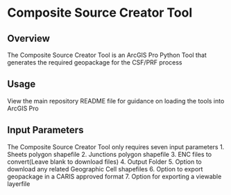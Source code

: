 # Composite Source Creator Tool

## Overview
The Composite Source Creator Tool is an ArcGIS Pro Python Tool that generates the required geopackage for the CSF/PRF process

## Usage
View the main repository README file for guidance on loading the tools into ArcGIS Pro

## Input Parameters
The Composite Source Creator Tool only requires seven input parameters
    1. Sheets polygon shapefile
    2. Junctions polygon shapefile
    3. ENC files to convert(Leave blank to download files)
    4. Output Folder
    5. Option to download any related Geographic Cell shapefiles
    6. Option to export geopackage in a CARIS approved format
    7. Option for exporting a viewable layerfile